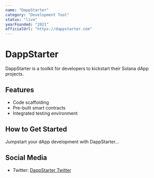 ```yaml
---
name: "DappStarter"
category: "Development Tool"
status: "live"
yearFounded: "2021"
officialUrl: "https://dappstarter.com"
---
```


# DappStarter

DappStarter is a toolkit for developers to kickstart their Solana dApp projects.

## Features

- Code scaffolding
- Pre-built smart contracts
- Integrated testing environment

## How to Get Started

Jumpstart your dApp development with DappStarter...

## Social Media

- Twitter: [DappStarter Twitter](https://twitter.com/dappstarter)

